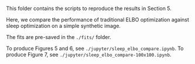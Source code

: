 This folder contains the scripts to reproduce the results in Section 5. 

Here, we compare the performance of traditional ELBO optimization against sleep optimization on a simple synthetic image. 

The fits are pre-saved in the `./fits/` folder. 

To produce Figures 5 and 6, see `./jupyter/sleep_elbo_compare.ipynb`. To produce Figure 7, see `./jupyter/sleep_elbo_compare-100x100.ipynb`. 

